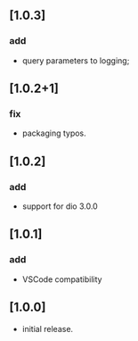 
## [1.0.3] 
### add
 * query parameters to logging;
 
## [1.0.2+1] 
### fix
 * packaging typos.

## [1.0.2] 
### add
* support for dio 3.0.0


## [1.0.1] 
### add
* VSCode compatibility


## [1.0.0] 

* initial release.
